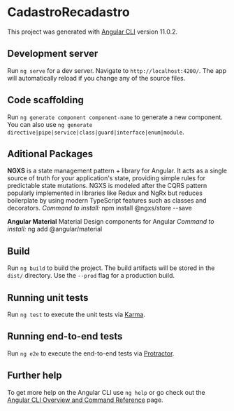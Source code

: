 # CadastroRecadastro

This project was generated with [Angular CLI](https://github.com/angular/angular-cli) version 11.0.2.

## Development server

Run `ng serve` for a dev server. Navigate to `http://localhost:4200/`. The app will automatically reload if you change any of the source files.

## Code scaffolding

Run `ng generate component component-name` to generate a new component. You can also use `ng generate directive|pipe|service|class|guard|interface|enum|module`.

## Aditional Packages

**NGXS** is a state management pattern + library for Angular. It acts as a single source of truth for your application's state, providing simple rules for predictable state mutations.
NGXS is modeled after the CQRS pattern popularly implemented in libraries like Redux and NgRx but reduces boilerplate by using modern TypeScript features such as classes and decorators.
_Command to install:_ npm install @ngxs/store --save

**Angular Material** Material Design components for Angular
_Command to install:_ ng add @angular/material

## Build

Run `ng build` to build the project. The build artifacts will be stored in the `dist/` directory. Use the `--prod` flag for a production build.

## Running unit tests

Run `ng test` to execute the unit tests via [Karma](https://karma-runner.github.io).

## Running end-to-end tests

Run `ng e2e` to execute the end-to-end tests via [Protractor](http://www.protractortest.org/).

## Further help

To get more help on the Angular CLI use `ng help` or go check out the [Angular CLI Overview and Command Reference](https://angular.io/cli) page.
